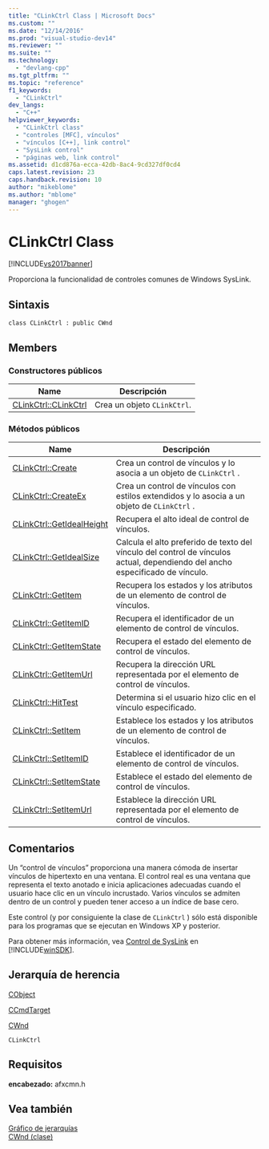 ```yaml
---
title: "CLinkCtrl Class | Microsoft Docs"
ms.custom: ""
ms.date: "12/14/2016"
ms.prod: "visual-studio-dev14"
ms.reviewer: ""
ms.suite: ""
ms.technology: 
  - "devlang-cpp"
ms.tgt_pltfrm: ""
ms.topic: "reference"
f1_keywords: 
  - "CLinkCtrl"
dev_langs: 
  - "C++"
helpviewer_keywords: 
  - "CLinkCtrl class"
  - "controles [MFC], vínculos"
  - "vínculos [C++], link control"
  - "SysLink control"
  - "páginas web, link control"
ms.assetid: d1cd876a-ecca-42db-8ac4-9cd327df0cd4
caps.latest.revision: 23
caps.handback.revision: 10
author: "mikeblome"
ms.author: "mblome"
manager: "ghogen"
---
```

# CLinkCtrl Class
[!INCLUDE[vs2017banner](../../assembler/inline/includes/vs2017banner.md)]

Proporciona la funcionalidad de controles comunes de Windows SysLink.  
  
## Sintaxis  
  
```  
class CLinkCtrl : public CWnd  
```  
  
## Members  
  
### Constructores públicos  
  
|Name|Descripción|  
|----------|-----------------|  
|[CLinkCtrl::CLinkCtrl](../Topic/CLinkCtrl::CLinkCtrl.md)|Crea un objeto `CLinkCtrl`.|  
  
### Métodos públicos  
  
|Name|Descripción|  
|----------|-----------------|  
|[CLinkCtrl::Create](../Topic/CLinkCtrl::Create.md)|Crea un control de vínculos y lo asocia a un objeto de `CLinkCtrl` .|  
|[CLinkCtrl::CreateEx](../Topic/CLinkCtrl::CreateEx.md)|Crea un control de vínculos con estilos extendidos y lo asocia a un objeto de `CLinkCtrl` .|  
|[CLinkCtrl::GetIdealHeight](../Topic/CLinkCtrl::GetIdealHeight.md)|Recupera el alto ideal de control de vínculos.|  
|[CLinkCtrl::GetIdealSize](../Topic/CLinkCtrl::GetIdealSize.md)|Calcula el alto preferido de texto del vínculo del control de vínculos actual, dependiendo del ancho especificado de vínculo.|  
|[CLinkCtrl::GetItem](../Topic/CLinkCtrl::GetItem.md)|Recupera los estados y los atributos de un elemento de control de vínculos.|  
|[CLinkCtrl::GetItemID](../Topic/CLinkCtrl::GetItemID.md)|Recupera el identificador de un elemento de control de vínculos.|  
|[CLinkCtrl::GetItemState](../Topic/CLinkCtrl::GetItemState.md)|Recupera el estado del elemento de control de vínculos.|  
|[CLinkCtrl::GetItemUrl](../Topic/CLinkCtrl::GetItemUrl.md)|Recupera la dirección URL representada por el elemento de control de vínculos.|  
|[CLinkCtrl::HitTest](../Topic/CLinkCtrl::HitTest.md)|Determina si el usuario hizo clic en el vínculo especificado.|  
|[CLinkCtrl::SetItem](../Topic/CLinkCtrl::SetItem.md)|Establece los estados y los atributos de un elemento de control de vínculos.|  
|[CLinkCtrl::SetItemID](../Topic/CLinkCtrl::SetItemID.md)|Establece el identificador de un elemento de control de vínculos.|  
|[CLinkCtrl::SetItemState](../Topic/CLinkCtrl::SetItemState.md)|Establece el estado del elemento de control de vínculos.|  
|[CLinkCtrl::SetItemUrl](../Topic/CLinkCtrl::SetItemUrl.md)|Establece la dirección URL representada por el elemento de control de vínculos.|  
  
## Comentarios  
 Un “control de vínculos” proporciona una manera cómoda de insertar vínculos de hipertexto en una ventana.  El control real es una ventana que representa el texto anotado e inicia aplicaciones adecuadas cuando el usuario hace clic en un vínculo incrustado.  Varios vínculos se admiten dentro de un control y pueden tener acceso a un índice de base cero.  
  
 Este control \(y por consiguiente la clase de `CLinkCtrl` \) sólo está disponible para los programas que se ejecutan en Windows XP y posterior.  
  
 Para obtener más información, vea [Control de SysLink](http://msdn.microsoft.com/library/windows/desktop/bb760706) en [!INCLUDE[winSDK](../../atl/includes/winsdk_md.md)].  
  
## Jerarquía de herencia  
 [CObject](../../mfc/reference/cobject-class.md)  
  
 [CCmdTarget](../../mfc/reference/ccmdtarget-class.md)  
  
 [CWnd](../../mfc/reference/cwnd-class.md)  
  
 `CLinkCtrl`  
  
## Requisitos  
 **encabezado:** afxcmn.h  
  
## Vea también  
 [Gráfico de jerarquías](../../mfc/hierarchy-chart.md)   
 [CWnd \(clase\)](../../mfc/reference/cwnd-class.md)